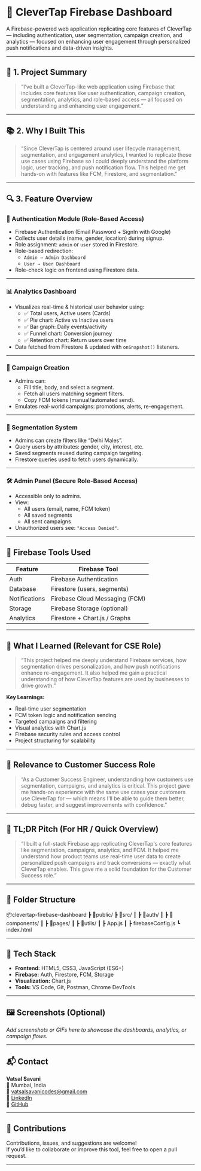 # 🔁 CleverTap Firebase Dashboard

A Firebase-powered web application replicating core features of CleverTap — including authentication, user segmentation, campaign creation, and analytics — focused on enhancing user engagement through personalized push notifications and data-driven insights.

---

## 🚀 1. Project Summary

> “I’ve built a CleverTap-like web application using Firebase that includes core features like user authentication, campaign creation, segmentation, analytics, and role-based access — all focused on understanding and enhancing user engagement.”

---

## 📚 2. Why I Built This

> “Since CleverTap is centered around user lifecycle management, segmentation, and engagement analytics, I wanted to replicate those use cases using Firebase so I could deeply understand the platform logic, user tracking, and push notification flow. This helped me get hands-on with features like FCM, Firestore, and segmentation.”

---

## 🔍 3. Feature Overview

### 🔐 Authentication Module (Role-Based Access)

- Firebase Authentication (Email Password + SignIn with Google)
- Collects user details (name, gender, location) during signup.
- Role assignment: `admin` or `user` stored in Firestore.
- Role-based redirection:
  - `Admin → Admin Dashboard`
  - `User → User Dashboard`
- Role-check logic on frontend using Firestore data.

---

### 📊 Analytics Dashboard

- Visualizes real-time & historical user behavior using:
  - ✅ Total users, Active users (Cards)
  - ✅ Pie chart: Active vs Inactive users
  - ✅ Bar graph: Daily events/activity
  - ✅ Funnel chart: Conversion journey
  - ✅ Retention chart: Return users over time
- Data fetched from Firestore & updated with `onSnapshot()` listeners.

---

### 📣 Campaign Creation

- Admins can:
  - Fill title, body, and select a segment.
  - Fetch all users matching segment filters.
  - Copy FCM tokens (manual/automated send).
- Emulates real-world campaigns: promotions, alerts, re-engagement.

---

### 🧩 Segmentation System

- Admins can create filters like “Delhi Males”.
- Query users by attributes: gender, city, interest, etc.
- Saved segments reused during campaign targeting.
- Firestore queries used to fetch users dynamically.

---

### 🛠 Admin Panel (Secure Role-Based Access)

- Accessible only to admins.
- View:
  - All users (email, name, FCM token)
  - All saved segments
  - All sent campaigns
- Unauthorized users see: `"Access Denied"`.

---

## 🔧 Firebase Tools Used

| Feature       | Firebase Tool                  |
| ------------- | ------------------------------ |
| Auth          | Firebase Authentication        |
| Database      | Firestore (users, segments)    |
| Notifications | Firebase Cloud Messaging (FCM) |
| Storage       | Firebase Storage (optional)    |
| Analytics     | Firestore + Chart.js / Graphs  |

---

## 🎯 What I Learned (Relevant for CSE Role)

> “This project helped me deeply understand Firebase services, how segmentation drives personalization, and how push notifications enhance re-engagement. It also helped me gain a practical understanding of how CleverTap features are used by businesses to drive growth.”

**Key Learnings:**

- Real-time user segmentation  
- FCM token logic and notification sending  
- Targeted campaigns and filtering  
- Visual analytics with Chart.js  
- Firebase security rules and access control  
- Project structuring for scalability

---

## 🧠 Relevance to Customer Success Role

> “As a Customer Success Engineer, understanding how customers use segmentation, campaigns, and analytics is critical. This project gave me hands-on experience with the same use cases your customers use CleverTap for — which means I’ll be able to guide them better, debug faster, and suggest improvements with confidence.”

---

## 📝 TL;DR Pitch (For HR / Quick Overview)

> “I built a full-stack Firebase app replicating CleverTap's core features like segmentation, campaigns, analytics, and FCM. It helped me understand how product teams use real-time user data to create personalized push campaigns and track conversions — exactly what CleverTap enables. This gave me a solid foundation for the Customer Success role.”

---

## 📂 Folder Structure

📦clevertap-firebase-dashboard
┣ 📁public/
┣ 📁src/
┃ ┣ 📂auth/
┃ ┣ 📂components/
┃ ┣ 📂pages/
┃ ┣ 📂utils/
┃ ┣ App.js
┃ ┣ firebaseConfig.js
┗ index.html 


---

## 🧪 Tech Stack

- **Frontend:** HTML5, CSS3, JavaScript (ES6+)
- **Firebase:** Auth, Firestore, FCM, Storage
- **Visualization:** Chart.js
- **Tools:** VS Code, Git, Postman, Chrome DevTools

---

## 🖼️ Screenshots (Optional)

_Add screenshots or GIFs here to showcase the dashboards, analytics, or campaign flows._

---

## 📬 Contact

**Vatsal Savani**  
📍 Mumbai, India  
📧 [vatsalsavanicodes@gmail.com](mailto:vatsalsavanicodes@gmail.com)  
🔗 [LinkedIn](https://linkedin.com/in/vatsalsavanicodes)  
🔗 [GitHub](https://github.com/vatsal594)

---

## 🙌 Contributions

Contributions, issues, and suggestions are welcome!  
If you’d like to collaborate or improve this tool, feel free to open a pull request.

---
